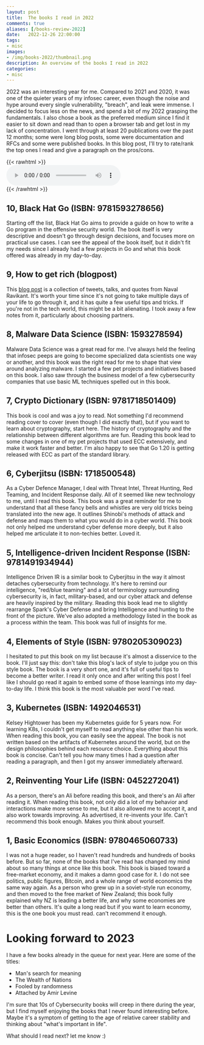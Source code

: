 ```yaml
---
layout: post
title:  The books I read in 2022
comments: true
aliases: [/books-review-2022]
date:   2022-12-26 22:00:00
tags:
- misc
images:
- /img/books-2022/thumbnail.png    
description: An overview of the books I read in 2022
categories:
- misc
---
```




2022 was an interesting year for me. Compared to 2021 and 2020, it was one of the quieter years of my infosec career, even though the noise and hype around every single vulnerability, "breach", and leak were immense. I decided to focus less on the news, and spend a bit of my 2022 grasping the fundamentals. I also chose a book as the preferred medium since I find it easier to sit down and read than to open a browser tab and get lost in my lack of concentration. I went through at least 20 publications over the past 12 months; some were long blog posts, some were documentation and RFCs and some were published books. In this blog post, I'll try to rate/rank the top ones I read and give a paragraph on the pros/cons.

<!--more-->

{{< rawhtml >}}
    <br>
    <audio controls>
    <source src="/img/books-2022/audio.mp3" type="audio/mpeg">
    Your browser does not support the audio element.
    </audio>
    <br>
{{< /rawhtml >}}

## 10, Black Hat Go (ISBN: 9781593278656)

Starting off the list, Black Hat Go aims to provide a guide on how to write a Go program in the offensive security world. The book itself is very descriptive and doesn't go through design decisions, and focuses more on practical use cases. I can see the appeal of the book itself, but it didn't fit my needs since I already had a few projects in Go and what this book offered was already in my day-to-day.

## 9, How to get rich (blogpost)

This [blog post](https://nav.al/rich) is a collection of tweets, talks, and quotes from Naval Ravikant. It's worth your time since it's not going to take multiple days of your life to go through it, and it has quite a few useful tips and tricks. If you're not in the tech world, this might be a bit alienating. I took away a few notes from it, particularly about choosing partners.

## 8, Malware Data Science (ISBN: 1593278594)

Malware Data Science was a great read for me. I've always held the feeling that infosec peeps are going to become specialized data scientists one way or another, and this book was the right read for me to shape that view around analyzing malware. I started a few pet projects and initiatives based on this book. I also saw through the business model of a few cybersecurity companies that use basic ML techniques spelled out in this book.

## 7, Crypto Dictionary (ISBN: 9781718501409)

This book is cool and was a joy to read. Not something I'd recommend reading cover to cover (even though I did exactly that), but if you want to learn about cryptography, start here. The history of cryptography and the relationship between different algorithms are fun. Reading this book lead to some changes in one of my pet projects that used ECC extensively, and make it work faster and better. I'm also happy to see that Go 1.20 is getting released with ECC as part of the standard library.

## 6, Cyberjitsu (ISBN: 1718500548)

As a Cyber Defence Manager, I deal with Threat Intel, Threat Hunting, Red Teaming, and Incident Response daily. All of it seemed like new technology to me, until I read this book. This book was a great reminder for me to understand that all these fancy bells and whistles are very old tricks being translated into the new age. It outlines Shinobi's methods of attack and defense and maps them to what you would do in a cyber world. This book not only helped me understand cyber
defense more deeply, but it also helped me articulate it to non-techies better. Loved it.

## 5, Intelligence-driven Incident Response (ISBN: 9781491934944)

Intelligence Driven IR is a similar book to Cyberjitsu in the way it almost detaches cybersecurity from technology. It's here to remind our intelligence, "red/blue teaming" and a lot of terminology surrounding cybersecurity is, in fact, military-based, and our cyber attack and defense are heavily inspired by the military. Reading this book lead me to slightly rearrange Spark's Cyber Defense and bring Intelligence and hunting to the front of the picture. We've also adopted a methodology listed in
the book as a process within the team. This book was full of insights for me.

## 4, Elements of Style (ISBN: 9780205309023)

I hesitated to put this book on my list because it's almost a disservice to the book. I'll just say this: don't take this blog's lack of style to judge you on this style book. The book is a very short one, and it's full of useful tips to become a better writer. I read it only once and after writing this post I feel like I should go read it again to embed some of those learnings into my day-to-day life. I think this book is the most valuable per word I've read.

## 3, Kubernetes (ISBN: 1492046531)

Kelsey Hightower has been my Kubernetes guide for 5 years now. For learning K8s, I couldn't get myself to read anything else other than his work. When reading this book, you can easily see the appeal. The book is not written based on the artifacts of Kubernetes around the world, but on the design philosophies behind each resource choice. Everything about this book is concise. Can't tell you how many times I had a question after reading a paragraph, and then I got my answer immediately afterward.

## 2, Reinventing Your Life (ISBN: 0452272041)

As a person, there's an Ali before reading this book, and there's an Ali after reading it. When reading this book, not only did a lot of my behavior and interactions make more sense to me, but it also allowed me to accept it, and also work towards improving. As advertised, it re-invents your life. Can't recommend this book enough. Makes you think about yourself.

## 1, Basic Economics (ISBN: 9780465060733)

I was not a huge reader, so I haven't read hundreds and hundreds of books before. But so far, none of the books that I've read has changed my mind about so many things at once like this book. This book is biased toward a free-market economy, and it makes a damn good case for it. I do not see politics, public figures, Bitcoin, and a whole range of world economics the same way again. As a person who grew up in a soviet-style run economy, and then moved to the free market of New Zealand; this book fully explained why NZ is leading a better life, and why some economies are better than others. It's quite a long read but if you want to learn economy, this is the one book you must read. can't recommend it enough.

# Looking forward to 2023

I have a few books already in the queue for next year. Here are some of the titles:

- Man's search for meaning
- The Wealth of Nations
- Fooled by randomness
- Attached by Amir Levine

I'm sure that 10s of Cybersecurity books will creep in there during the year, but I find myself enjoying the books that I never found interesting before. Maybe it's a symptom of getting to the age of relative career stability and thinking about "what's important in life".

What should I read next? let me know :)
